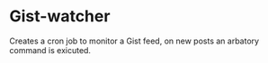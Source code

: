 # Gist-watcher
Creates a cron job to monitor a Gist feed, on new posts an arbatory command is exicuted.

